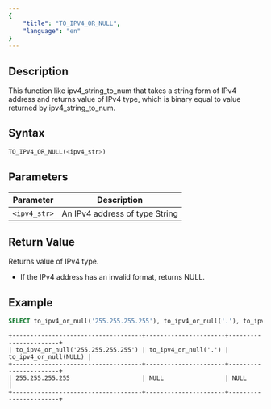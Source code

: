 ```yaml
---
{
    "title": "TO_IPV4_OR_NULL",
    "language": "en"
}
---
```


## Description
This function like ipv4_string_to_num that takes a string form of IPv4 address and returns value of IPv4 type, which is binary equal to value returned by ipv4_string_to_num.

## Syntax
```sql
TO_IPV4_OR_NULL(<ipv4_str>)
```

## Parameters
| Parameter | Description                                      |
|-----------|--------------------------------------------------|
| `<ipv4_str>`      | An IPv4 address of type String |


## Return Value
Returns value of IPv4 type.
- If the IPv4 address has an invalid format, returns NULL.


## Example
```sql
SELECT to_ipv4_or_null('255.255.255.255'), to_ipv4_or_null('.'), to_ipv4_or_null(NULL);
```
```text
+------------------------------------+----------------------+-----------------------+
| to_ipv4_or_null('255.255.255.255') | to_ipv4_or_null('.') | to_ipv4_or_null(NULL) |
+------------------------------------+----------------------+-----------------------+
| 255.255.255.255                    | NULL                 | NULL                  |
+------------------------------------+----------------------+-----------------------+
```

